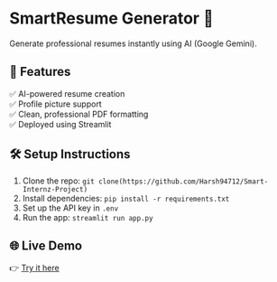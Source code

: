 # SmartResume Generator 📝  
Generate professional resumes instantly using AI (Google Gemini).  

## 🚀 Features  
✅ AI-powered resume creation  
✅ Profile picture support  
✅ Clean, professional PDF formatting  
✅ Deployed using Streamlit  

## 🛠️ Setup Instructions  
1. Clone the repo: `git clone(https://github.com/Harsh94712/Smart-Internz-Project)`
2. Install dependencies: `pip install -r requirements.txt`
3. Set up the API key in `.env`
4. Run the app: `streamlit run app.py`

## 🌐 Live Demo  
👉 [Try it here](https://smart-internz-project-hyaktaxjkv7opdhcuplfpf.streamlit.app/)  
